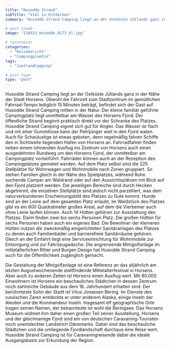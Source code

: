 ```yaml
---
title: "Husodde Strand"
subTitle: "Viel zu Entdecken"
summary: "Husodde Strand Camping liegt an der Ostküste Jütlands ganz in der Nähe der Stadt Horsens. Obwohl die Fahrzeit zum Stadtzentrum im gemütlichen Fahrrad-Tempo lediglich 15 Minuten beträgt, befindet sich der Gast auf Husodde Strand Camping mitten in der Natur. Der familiäre Campingplatz liegt unmittelbar am Wasser des Horsens Fjord.}"

# post thumb
image: "110523_Husodde_0173_kl.jpg"

# taxonomies
categories: 
  - "Reisebericht"
  - "Campingplaetze"
tags:
  - "JuetlandCamping"

# post type
type: "post"
---
```


Husodde Strand Camping liegt an der Ostküste Jütlands ganz in der Nähe der Stadt Horsens. Obwohl die Fahrzeit zum Stadtzentrum im gemütlichen Fahrrad-Tempo lediglich 15 Minuten beträgt, befindet sich der Gast auf Husodde Strand Camping mitten in der Natur. Der kleine familiär geführte Campingplatz liegt unmittelbar am Wasser des Horsens Fjord. Der öffentliche Strand beginnt praktisch direkt vor der Schranke des Platzes. Husodde Strand Camping eignet sich gut für Angler. Das Wasser ist flach und mit einer Gummihose kann der Petrijünger weit in den Fjord waten. Auch für Schaulustige ist etwas geboten, denn regelmäßig fahren Schiffe den in Sichtweite liegenden Hafen von Horsens an. Fahrradfahrer finden neben einem lohnenden Ausflug ins Zentrum von Horsens auch einen ausgedehnten Rundweg um den Horsens Fjord, der unmittelbar am Campingplatz vorbeiführt. Fahrräder können auch an der Rezeption des Campingplatzes gemietet werden. Auf dem Platz selbst sind die 225 Stellplätze für Wohnwagen und Wohnmobile nach Zonen gruppiert. So stehen Familien gleich in der Nähe des Spielplatzes, während Ruhe suchende Camper am Waldrand oder auf den Aussichtsplätzen mit Blick auf den Fjord platziert werden. Die jeweiligen Bereiche sind durch Hecken abgetrennt, die einzelnen Stellplätze sind jedoch nicht parzelliert, was dem naturverbundenen Erscheinungsbild des Platzes zu Gute kommt. Hunde sind an der Leine auf dem gesamten Platz erlaubt, im Waldstück des Platzes gibt es ein 600 Quadratmeter großes Areal, auf dem die Vierbeiner auch ohne Leine laufen können. Auch 14 Hütten gehören zur Ausstattung des Platzes. Darin finden zwei bis sechs Personen Platz. Die großen Hütten für sechs Personen haben auch ein eigenes Bad. Die Bewohner der kleineren Hütten nutzen die zweckmäßig eingerichteten Sanitäranlagen des Platzes zu denen auch Familienbäder und barrierefreie Sanitärräume gehören. Gleich an der Einfahrt liegt eine Serviceeinrichtung für Wohnmobile zur Entsorgung und zur Fahrzeugwäsche. Die angrenzende Minigolfanlage im mittelalterlichen Ritter und Burgen Design hat Husodde Strand Camping auch für die Öffentlichkeit zugänglich gemacht.  

 Die Gestaltung der Minigolfanlage ist eine Referenz an das alljährlich am letzten Augustwochenende stattfindende Mittelalterfestival in Horsens. Aber auch zu anderen Zeiten ist Horsens einen Ausflug wert. Mit 80.000 Einwohnern ist Horsens ein beschauliches Städtchen in dessen Zentrum noch zahlreiche Gebäude aus dem 18. Jahrhundert erhalten sind. Der berühmteste Sohn der Stadt ist Vitus Jonassen Bering. Im Dienste des russischen Zaren entdeckte er unter anderem Alaska, einige Inseln der Aleuten und die Kommandeur Inseln. Insgesamt elf geographische Orte tragen seinen Namen, der bekannteste ist wohl die Beringsee. Das Horsens Museum widmet ihm daher einen großen Teil seiner Ausstellung. Horsens und der gleichnamige Fjord sind ein von deutschen Caravaning-Touristen noch unentdeckter Landstrich Dänemarks. Dabei sind das beschauliche Städtchen und die umliegende Fjordlandschaft durchaus eine Reise wert. Husodde Strand Camping ist für Caravaningreisende dabei die ideale Ausgangsbasis zur Erkundung der Region.